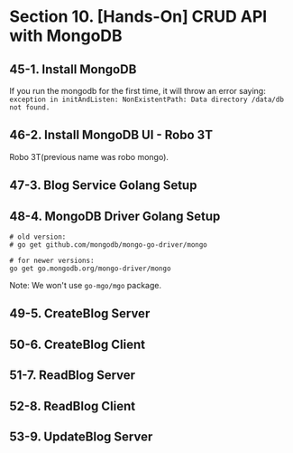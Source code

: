 # Section 10. [Hands-On] CRUD API with MongoDB

## 45-1. Install MongoDB
If you run the mongodb for the first time, it will throw an error saying:
`exception in initAndListen: NonExistentPath: Data directory /data/db not found.`

## 46-2. Install MongoDB UI - Robo 3T
Robo 3T(previous name was robo mongo).

## 47-3. Blog Service Golang Setup

## 48-4. MongoDB Driver Golang Setup
```shell
# old version:
# go get github.com/mongodb/mongo-go-driver/mongo

# for newer versions:
go get go.mongodb.org/mongo-driver/mongo
```

Note: We won't use `go-mgo/mgo` package.

## 49-5. CreateBlog Server

## 50-6. CreateBlog Client

## 51-7. ReadBlog Server

## 52-8. ReadBlog Client
## 53-9. UpdateBlog Server